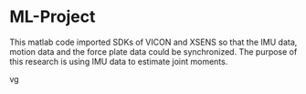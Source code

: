 # ML-Project
This matlab code imported SDKs of VICON and XSENS so that the IMU data, motion data and the force plate data could be synchronized. The purpose of this research is using IMU data to estimate joint moments.

vg
